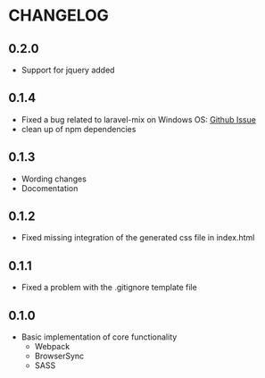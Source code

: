 # CHANGELOG

## 0.2.0
* Support for jquery added

## 0.1.4
* Fixed a bug related to laravel-mix on Windows OS: 
[Github Issue](https://github.com/JeffreyWay/laravel-mix/issues/1126)
* clean up of npm dependencies

## 0.1.3
* Wording changes
* Docomentation

## 0.1.2
* Fixed missing integration of the generated css file in index.html

## 0.1.1
* Fixed a problem with the .gitignore template file

## 0.1.0
* Basic implementation of core functionality
    * Webpack
    * BrowserSync
    * SASS